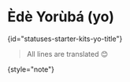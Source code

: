 # Èdè Yorùbá (yo)
{id="statuses-starter-kits-yo-title"}


> All lines are translated 😊
>
{style="note"}
